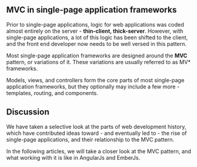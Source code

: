 ## MVC in single-page application frameworks

Prior to single-page applications,
logic for web applications was coded almost entirely on the server - **thin-client, thick-server**.
However, with single-page applications,
a lot of this logic has been shifted to the client,
and the front end developer now needs to be well versed in this pattern.

Most single-page application frameworks are designed around the **MVC** pattern,
or variations of it.
These variations are usually referred to as MV\* frameworks.

Models, views, and controllers form the core parts of most single-page application frameworks,
but they optionally may include a few more -
templates, routing, and components.

## Discussion

We have taken a selective look at the parts of web development history,
which have contributed ideas toward - and eventually led to -
the rise of single-page applications, and their relationship to the MVC pattern.

In the following articles, we will take a closer look at the MVC pattern,
and what working with it is like in AngularJs and EmberJs.
